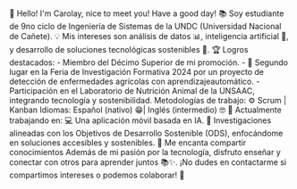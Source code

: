 🌟 Hello! I'm Carolay, nice to meet you! Have a good day!
📚 Soy estudiante de 9no ciclo de Ingeniería de Sistemas de la UNDC (Universidad Nacional de Cañete).
💡 Mis intereses son análisis de datos 📊, inteligencia artificial 🤖, y desarrollo de soluciones tecnológicas sostenibles 🌱.
🏆 Logros destacados:
    - Miembro del Décimo Superior de mi promoción.
    - 🥈 Segundo lugar en la Feria de Investigación Formativa 2024 por un proyecto de detección de enfermedades agrícolas con aprendizajeautomático.
    - Participación en el Laboratorio de Nutrición Animal de la UNSAAC, integrando tecnología y sostenibilidad.
Metodologías de trabajo:
⚙️ Scrum | Kanban
Idiomas: Español (nativo) 😁| Inglés (intermedio) 🤓
🚀 Actualmente trabajando en:
💻 Una aplicación móvil basada en IA.
📖 Investigaciones alineadas con los Objetivos de Desarrollo Sostenible (ODS), enfocándome en soluciones accesibles y sostenibles.
💬 Me encanta compartir conocimientos
Además de mi pasión por la tecnología, disfruto enseñar y conectar con otros para aprender juntos 📚✨. ¡No dudes en contactarme si compartimos intereses o podemos colaborar! 🤝

